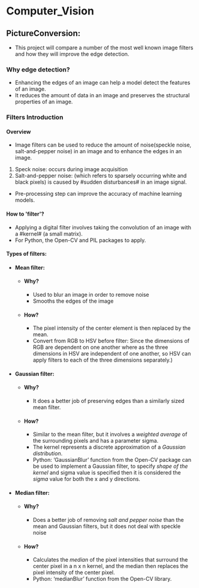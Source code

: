 # Computer_Vision
 
## PictureConversion:
- This project will compare a number of the most well known image filters and how they will improve the edge detection.
### Why edge detection?
- Enhancing the edges of an image can help a model detect the features of an image.
- It reduces the amount of data in an image and preserves the structural properties of an image.
### Filters Introduction
#### Overview
- Image filters can be used to reduce the amount of noise(speckle noise, salt-and-pepper noise) in an image and to enhance the edges in an image. 
 1. Speck noise: occurs during image acquisition
 2. Salt-and-pepper noise: (which refers to sparsely occurring white and black pixels) is caused by #sudden disturbances# in an image signal.
- Pre-processing step can improve the accuracy of machine learning models.
#### How to 'filter'?
- Applying a digital filter involves taking the convolution of an image with a #kernel# (a small matrix).
- For Python, the Open-CV and PIL packages to apply.

#### Types of filters:
- #### Mean filter: ####
  - #### Why? ####  
    - Used to blur an image in order to remove noise 
    - Smooths the edges of the image
  - #### How? #### 
    - The pixel intensity of the center element is then replaced by the mean. 
    - Convert from RGB to HSV before filter: Since the dimensions of RGB are dependent on one another where as the three dimensions in HSV are independent of one another, so HSV can apply filters to each of the three dimensions separately.)
- #### Gaussian filter: ####
  - #### Why? ####
    - It does a better job of preserving edges than a similarly sized mean filter.
  - #### How? ####
    - Similar to the mean filter, but it involves a *weighted average* of the surrounding pixels and has a parameter sigma. 
    - The kernel represents a discrete approximation of a *Gaussian distribution*.
    - Python: ‘GaussianBlur’ function from the Open-CV package can be used to implement a Gaussian filter, to specify *shape of the kernel* and sigma value is specified then it is considered the *sigma* value for both the x and y directions.
- #### Median filter: #### 
  - #### Why? #### 
    - Does a better job of removing *salt and pepper noise* than the mean and Gaussian filters,  but it does not deal with speckle noise
  - #### How? #### 
    - Calculates the *median* of the pixel intensities that surround the center pixel in a n x n kernel, and the median then replaces the pixel intensity of the center pixel.
    - Python: ‘medianBlur’ function from the Open-CV library.
    
